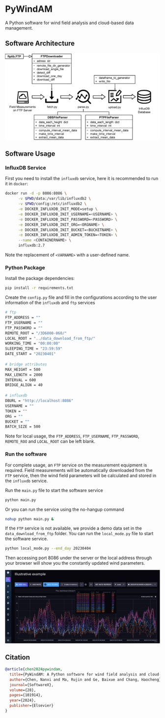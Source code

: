 # PyWindAM

A Python software for wind field analysis and cloud-based data management.

## Software Architecture

<img src="./figures/workflow.png">

## Software Usage

### InfluxDB Service

First you need to install the `influxdb` service, here it is recommended to run it in `docker`:
```bash
docker run -d -p 8086:8086 \
      -v $PWD/data:/var/lib/influxdb2 \
      -v $PWD/config:/etc/influxdb2 \
      -e DOCKER_INFLUXDB_INIT_MODE=setup \
      -e DOCKER_INFLUXDB_INIT_USERNAME=<USERNAME> \
      -e DOCKER_INFLUXDB_INIT_PASSWORD=<PASSWORD> \
      -e DOCKER_INFLUXDB_INIT_ORG=<ORGNAME> \
      -e DOCKER_INFLUXDB_INIT_BUCKET=<BUCKETNAME> \
      -e DOCKER_INFLUXDB_INIT_ADMIN_TOKEN=<TOKEN> \
      --name <CONTAINERNAME> \
      influxdb:2.7
```
Note the replacement of `<VARNAME>` with a user-defined name.

### Python Package

Install the package dependencies:
```bash
pip install -r requirements.txt
```

Create the `config.py` file and fill in the configurations according to the user information of the `influxdb` and `ftp` services
```bash
# ftp
FTP_ADDRESS = ""
FTP_USERNAME = ""
FTP_PASSWORD = ""
REMOTE_ROOT = "/3D6000-060/"
LOCAL_ROOT = "../data_download_from_ftp/"
WORKING_TIME = "00:00:00"
SLEEPING_TIME = "23:59:59"
DATE_START = "20230401"

# bridge attributes
MAX_HEIGHT = 500
MAX_LENGTH = 2000
INTERVAL = 600
BRIDGE_ALIGN = 40

# influxdb
DBURL = "http://localhost:8086"
USERNAME = ""
TOKEN = ""
ORG = ""
BUCKET = ""
BATCH_SIZE = 500
```
Note for local usage, the `FTP_ADDRESS`, `FTP_USERNAME`, `FTP_PASSWORD`, `REMOTE_ROO` and `LOCAL_ROOT` can be left blank.

### Run the software

For complete usage, an `FTP` service on the measurement equipment is required. Field measurements will be automatically downloaded from the `FTP` service, then the wind field parameters will be calculated and stored in the `influxdb` service.

Run the `main.py` file to start the software service
```bash
python main.py
```
Or you can run the service using the no-hangup command
```bash
nohup python main.py &
```

If the `FTP` service is not available, we provide a demo data set in the `data_download_from_ftp` folder. You can run the `local_mode.py` file to start the software service.
```bash
python local_mode.py --end_day 20230404
```

Then accessing port 8086 under the server or the local address through your browser will show you the constantly updated wind parameters.

<img src="./figures/DBS-eg.png">


## Citation

```bibtex
@article{chen2024pywindam,
  title={PyWindAM: A Python software for wind field analysis and cloud-based data management},
  author={Chen, Nanxi and Ma, Rujin and Ge, Baixue and Chang, Haocheng},
  journal={SoftwareX},
  volume={28},
  pages={101914},
  year={2024},
  publisher={Elsevier}
}
```

